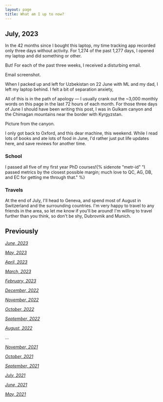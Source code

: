 ```yaml
---
layout: page
title: What am I up to now?
---
```


## July, 2023

In the 42 months since I bought this laptop, my time tracking app recorded only three days without activity. For 1,274 of the past 1,277 days, I opened my laptop and did something or other. 

But! For each of the past three weeks, I received a disturbing email. 

Email screenshot.

When I packed up and left for Uzbekistan on 22 June with ML and my dad, I left my laptop behind. I felt a bit of separation anxiety, 

All of this is in the path of apology — I usually crank out the ~3,000 monthly words on this page in the last 72 hours of each month. For those three days of June I should have been writing this post, I was in Gulkam canyon and the Chimagan mountains near the border with Kyrgyzstan. 

Picture from the canyon. 

I only got back to Oxford, and this dear machine, this weekend. While I read lots of books and ate lots of food in June, I'd rather just put life updates here, and save reviews for another time.

### School

I passed all five of my first year PhD courses!{% sidenote "metr-id" "I passed metrics by the closest possible margin; much love to QC, AG, DB, and EC for getting me through that." %} 

### Travels

At the end of July, I'll head to Geneva, and spend most of August in Switzerland and the surrounding countries. I'm very happy to travel to any friends in the area, so let me know if you'll be around! I'm willing to travel further than you think, so don't be shy, Dubrovnik and Munich.




## Previously

*[June, 2023](https://jablevine.com/older/June_2023)*

*[May, 2023](https://jablevine.com/older/May_2023)*

*[April, 2023](https://jablevine.com/older/April_2023)*

*[March, 2023](https://jablevine.com/older/march_2023)*

*[February, 2023](https://jablevine.com/older/february_2023)*

*[December, 2022](https://jablevine.com/older/december_2022)*

*[November, 2022](https://jablevine.com/older/november_2022)*

*[October, 2022](https://jablevine.com/older/october_2022)*

*[September, 2022](https://jablevine.com/older/september_2022)*

*[August, 2022](https://jablevine.com/older/august_2022)*

...

*[November, 2021](https://jablevine.com/older/november_2021)*

*[October, 2021](https://jablevine.com/older/october_2021)*

*[September, 2021](https://jablevine.com/older/september_2021)*

*[July, 2021](https://jablevine.com/older/july_2021)*

*[June, 2021](https://jablevine.com/older/june_2021)*

*[May, 2021](https://jablevine.com/older/may_2021)*




